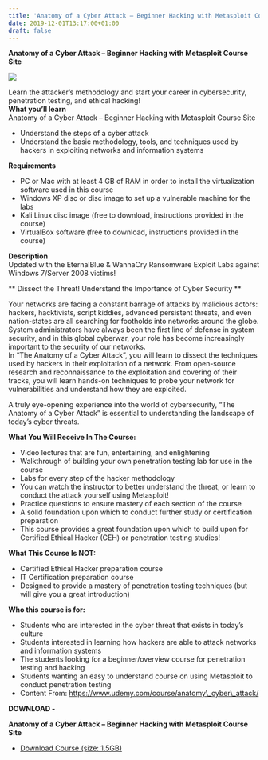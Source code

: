 ```yaml
---
title: 'Anatomy of a Cyber Attack – Beginner Hacking with Metasploit Course Site'
date: 2019-12-01T13:17:00+01:00
draft: false
---
```


**Anatomy of a Cyber Attack – Beginner Hacking with Metasploit Course Site**  

[![](https://1.bp.blogspot.com/-hIECWz92hm0/XeOvIGT9RKI/AAAAAAAABhw/nqc_qZSdTWUSlc566Tu_APytFpw2jVktACNcBGAsYHQ/s400/Anatomy-of-a-Cyber-Attack-Beginner-Hacking-with-Metasploit-Course-Site.jpg)](https://1.bp.blogspot.com/-hIECWz92hm0/XeOvIGT9RKI/AAAAAAAABhw/nqc_qZSdTWUSlc566Tu_APytFpw2jVktACNcBGAsYHQ/s1600/Anatomy-of-a-Cyber-Attack-Beginner-Hacking-with-Metasploit-Course-Site.jpg)

Learn the attacker’s methodology and start your career in cybersecurity, penetration testing, and ethical hacking!  
**What you’ll learn**  
Anatomy of a Cyber Attack – Beginner Hacking with Metasploit Course Site  
  

*   Understand the steps of a cyber attack
*   Understand the basic methodology, tools, and techniques used by hackers in exploiting networks and information systems

  
**Requirements**  
  

*   PC or Mac with at least 4 GB of RAM in order to install the virtualization software used in this course
*   Windows XP disc or disc image to set up a vulnerable machine for the labs
*   Kali Linux disc image (free to download, instructions provided in the course)
*   VirtualBox software (free to download, instructions provided in the course)

  
**Description**  
Updated with the EternalBlue & WannaCry Ransomware Exploit Labs against Windows 7/Server 2008 victims!  
  
\*\* Dissect the Threat! Understand the Importance of Cyber Security \*\*  
  
Your networks are facing a constant barrage of attacks by malicious actors: hackers, hacktivists, script kiddies, advanced persistent threats, and even nation-states are all searching for footholds into networks around the globe. System administrators have always been the first line of defense in system security, and in this global cyberwar, your role has become increasingly important to the security of our networks.  
In “The Anatomy of a Cyber Attack”, you will learn to dissect the techniques used by hackers in their exploitation of a network. From open-source research and reconnaissance to the exploitation and covering of their tracks, you will learn hands-on techniques to probe your network for vulnerabilities and understand how they are exploited.  
  
A truly eye-opening experience into the world of cybersecurity, “The Anatomy of a Cyber Attack” is essential to understanding the landscape of today’s cyber threats.  
  
**What You Will Receive In The Course:**  
  

*   Video lectures that are fun, entertaining, and enlightening
*   Walkthrough of building your own penetration testing lab for use in the course
*   Labs for every step of the hacker methodology
*   You can watch the instructor to better understand the threat, or learn to conduct the attack yourself using Metasploit!
*   Practice questions to ensure mastery of each section of the course
*   A solid foundation upon which to conduct further study or certification preparation
*   This course provides a great foundation upon which to build upon for Certified Ethical Hacker (CEH) or penetration testing studies!

  
**What This Course Is NOT:**  
  

*   Certified Ethical Hacker preparation course
*   IT Certification preparation course
*   Designed to provide a mastery of penetration testing techniques (but will give you a great introduction)

  
**Who this course is for:**  
  

*   Students who are interested in the cyber threat that exists in today’s culture
*   Students interested in learning how hackers are able to attack networks and information systems
*   The students looking for a beginner/overview course for penetration testing and hacking
*   Students wanting an easy to understand course on using Metasploit to conduct penetration testing
*   Content From: https://www.udemy.com/course/anatomy\_cyber\_attack/

**DOWNLOAD -**

**Anatomy of a Cyber Attack – Beginner Hacking with Metasploit Course Site**

*   [Download Course (size: 1.5GB)](https://zagred.com/iO4kUDb)